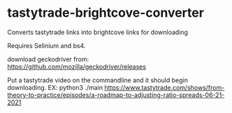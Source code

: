 # tastytrade-brightcove-converter
Converts tastytrade links into brightcove links for downloading

Requires Selinium and bs4.

download geckodriver from: https://github.com/mozilla/geckodriver/releases

Put a tastytrade video on the commandline and it should begin downloading.
EX:
python3 ./main https://www.tastytrade.com/shows/from-theory-to-practice/episodes/a-roadmap-to-adjusting-ratio-spreads-06-21-2021
